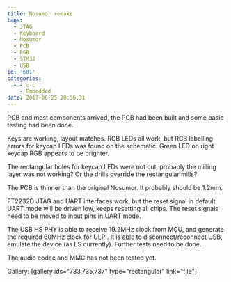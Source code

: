 ```yaml
---
title: Nosumor remake
tags:
  - JTAG
  - Keyboard
  - Nosumor
  - PCB
  - RGB
  - STM32
  - USB
id: '681'
categories:
  - - c-c
    - Embedded
date: 2017-06-25 20:56:31
---
```


PCB and most components arrived, the PCB had been built and some basic testing had been done.
<!-- more -->
Keys are working, layout matches. RGB LEDs all work, but RGB labelling errors for keycap LEDs was found on the schematic. Green LED on right keycap RGB appears to be brighter.

The rectangular holes for keycap LEDs were not cut, probably the milling layer was not working? Or the drills override the rectangular mills?

The PCB is thinner than the original Nosumor. It probably should be 1.2mm.

FT2232D JTAG and UART interfaces work, but the reset signal in default UART mode will be driven low, keeps resetting all chips. The reset signals need to be moved to input pins in UART mode.

The USB HS PHY is able to receive 19.2MHz clock from MCU, and generate the required 60MHz clock for ULPI. It is able to disconnect/reconnect USB, emulate the device (as LS currently). Further tests need to be done.

The audio codec and MMC has not been tested yet.

Gallery: \[gallery ids="733,735,737" type="rectangular" link="file"\]